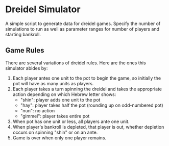 # Dreidel Simulator
A simple script to generate data for dreidel games. Specify the number of simulations to run as well as parameter ranges for number of players and starting bankroll.

## Game Rules
There are several variations of dreidel rules. Here are the ones this simulator abides by:

<ol>
    <li>Each player antes one unit to the pot to begin the game, so initially the pot will have as many units as players.</li>
    <li>Each player takes a turn spinning the dreidel and takes the appropriate action depending on which Hebrew letter shows:
        <ul>
            <li>"shin": player adds one unit to the pot</li>
            <li>"hay": player takes half the pot (rounding up on odd-numbered pot)</li>
            <li>"nun": no action</li>
            <li>"gimmel": player takes entire pot</li>
        </ul>
    </li>
    <li>When pot has one unit or less, all players ante one unit.</li>
    <li>When player's bankroll is depleted, that player is out, whether depletion occurs on spinning "shin" or on an ante.</li>
    <li>Game is over when only one player remains.</li>
</ol>
